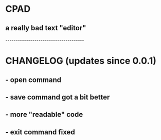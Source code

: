 <h1> CPAD </h1>
<h2> a really bad text "editor" </h2>
--------------------------------------
<h1> CHANGELOG (updates since 0.0.1) </h1>
<h2> - open command</h2>
<h2> - save command got a bit better </h2>
<h2> - more "readable" code </h2>
<h2> - exit command fixed </h2>